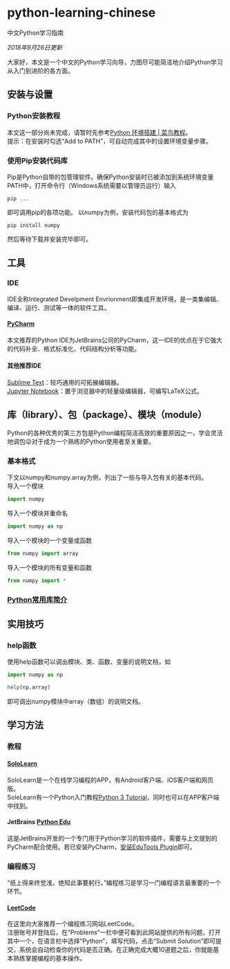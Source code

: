 # python-learning-chinese
中文Python学习指南

*2018年9月26日更新*

大家好，本文是一个中文的Python学习向导，力图尽可能简洁地介绍Python学习从入门到进阶的各方面。

## 安装与设置
### Python安装教程
本文这一部分尚未完成，请暂时先参考[Python 环境搭建 | 菜鸟教程](https://www.runoob.com/python/python-install.html)。  
提示：在安装时勾选“Add to PATH”，可自动完成其中的设置环境变量步骤。

### 使用Pip安装代码库
Pip是Python自带的包管理软件。确保Python安装时已被添加到系统环境变量PATH中，打开命令行（Windows系统需要以管理员运行）输入
```shell
pip ...
```
即可调用pip的各项功能。
以numpy为例，安装代码包的基本格式为
```shell
pip install numpy
```
然后等待下载并安装完毕即可。
## 工具
### IDE
IDE全称Integrated Develpment Envrionment即集成开发环境，是一类集编辑、编译、运行、测试等一体的软件工具。

#### [PyCharm](https://www.jetbrains.com/pycharm/)
本文推荐的Python IDE为JetBrains公司的PyCharm，这一IDE的优点在于它强大的代码补全、格式标准化、代码结构分析等功能。
#### 其他推荐IDE
[Sublime Text](https://www.sublimetext.com/)：轻巧通用的可拓展编辑器。  
[Jupyter Notebook](http://jupyter.org/)：置于浏览器中的轻量级编辑器，可编写LaTeX公式。

## 库（library）、包（package）、模块（module）
Python的各种优秀的第三方包是Python编程简洁高效的重要原因之一，学会灵活地调包😜对于成为一个熟练的Python使用者至关重要。
### 基本格式
下文以numpy和numpy.array为例，列出了一些与导入包有关的基本代码。  
导入一个模块
```python
import numpy
```
导入一个模块并重命名
```python
import numpy as np
```
导入一个模块的一个变量或函数
```python
from numpy import array
```
导入一个模块的所有变量和函数
```python
from numpy import *
```
### [Python常用库简介](libraries.md)
## 实用技巧
### help函数
使用help函数可以调出模块、类、函数、变量的说明文档，如
```python
import numpy as np

help(np.array)
```
即可调出numpy模块中array（数组）的说明文档。
## 学习方法
### 教程
#### [SoloLearn](https://www.sololearn.com/)
SoloLearn是一个在线学习编程的APP，有Android客户端、iOS客户端和网页版。  
SoleLearn有一个Python入门教程[Python 3 Tutorial](https://www.sololearn.com/Course/Python/)，同时也可以在APP客户端中找到。

#### JetBrains [Python Edu](https://www.jetbrains.com/education/?fromMenu#lang=python&role=learner)
这是JetBrains开发的一个专门用于Python学习的软件插件，需要与上文提到的PyCharm配合使用。若已安装PyCharm，[安装EduTools Plugin](https://www.jetbrains.com/help/education/install-edutools-plugin.html?section=PyCharm)即可。

### 编程练习
“纸上得来终觉浅，绝知此事要躬行。”编程练习是学习一门编程语言最重要的一个环节。

#### [LeetCode](https://leetcode.com/)
在这里向大家推荐一个编程练习网站LeetCode。  
注册账号并登陆后，在“Problems”一栏中便可看到此网站提供的所有问题，打开其中一个，在语言栏中选择“Python”，填写代码，点击“Submit Solution”即可提交，系统会自动检查你的代码是否正确。在正确完成大概10道题之后，你就能基本熟练掌握编程的基本操作。
